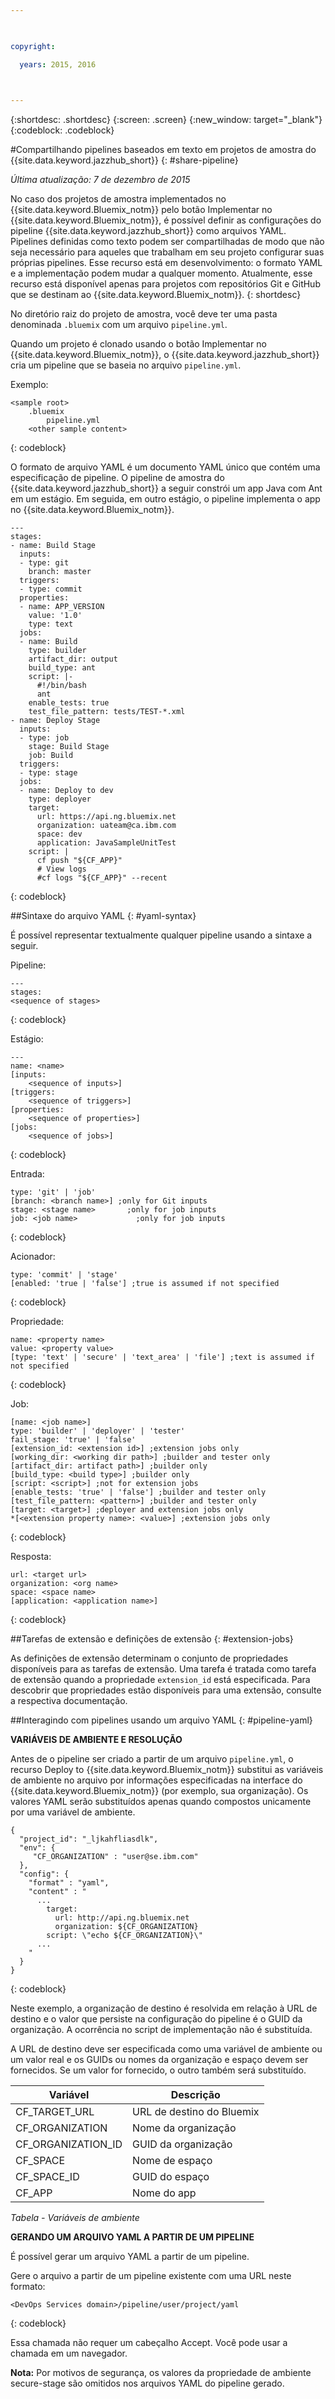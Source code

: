 ```yaml
---

 

copyright:

  years: 2015, 2016

 

---
```


{:shortdesc: .shortdesc}
{:screen: .screen}
{:new_window: target="_blank"}
{:codeblock: .codeblock}

#Compartilhando pipelines baseados em texto em projetos de amostra do {{site.data.keyword.jazzhub_short}} {: #share-pipeline}

*Última atualização: 7 de dezembro de 2015* 

No caso dos projetos de amostra implementados no
{{site.data.keyword.Bluemix_notm}} pelo botão
Implementar no
{{site.data.keyword.Bluemix_notm}}, é possível
definir as configurações do pipeline
{{site.data.keyword.jazzhub_short}} como
arquivos YAML. Pipelines definidas como texto podem ser compartilhadas de modo que não
seja necessário para aqueles que trabalham em seu projeto configurar suas próprias
pipelines. Esse recurso está em desenvolvimento: o formato YAML e a implementação podem
mudar a qualquer momento. Atualmente, esse recurso está disponível apenas para projetos
com repositórios Git e GitHub que se destinam ao
{{site.data.keyword.Bluemix_notm}}. 
{: shortdesc} 

No diretório raiz do projeto de amostra, você deve ter uma pasta denominada
`.bluemix` com um arquivo `pipeline.yml`.

Quando um projeto é clonado usando o botão Implementar no {{site.data.keyword.Bluemix_notm}}, o {{site.data.keyword.jazzhub_short}} cria um pipeline que se baseia no arquivo `pipeline.yml`. 

Exemplo: 
``` 
<sample root>
	.bluemix
		pipeline.yml
	<other sample content>
```
{: codeblock} 

O formato de arquivo YAML é um documento YAML único que contém uma
especificação de pipeline. O pipeline de amostra do {{site.data.keyword.jazzhub_short}} a seguir constrói um app Java com Ant em um estágio. Em seguida, em outro estágio, o pipeline implementa o
app no {{site.data.keyword.Bluemix_notm}}. 

``` 
---
stages:
- name: Build Stage
  inputs:
  - type: git
    branch: master
  triggers:
  - type: commit
  properties:
  - name: APP_VERSION
    value: '1.0'
    type: text
  jobs:
  - name: Build
    type: builder
    artifact_dir: output
    build_type: ant
    script: |-
      #!/bin/bash
      ant
    enable_tests: true
    test_file_pattern: tests/TEST-*.xml
- name: Deploy Stage
  inputs:
  - type: job
    stage: Build Stage
    job: Build
  triggers:
  - type: stage
  jobs:
  - name: Deploy to dev
    type: deployer
    target:
      url: https://api.ng.bluemix.net
      organization: uateam@ca.ibm.com
      space: dev
      application: JavaSampleUnitTest
    script: |
      cf push "${CF_APP}"
      # View logs
      #cf logs "${CF_APP}" --recent
```
{: codeblock} 

##Sintaxe do arquivo YAML {: #yaml-syntax}

É possível representar textualmente qualquer pipeline usando a sintaxe a
seguir.

Pipeline:
```
---
stages:
<sequence of stages>
```
{: codeblock} 

Estágio: 
```
---
name: <name>
[inputs: 
	<sequence of inputs>] 
[triggers:   
	<sequence of triggers>] 
[properties:   
	<sequence of properties>] 
[jobs:   
	<sequence of jobs>]
```
{: codeblock} 

Entrada:
```
type: 'git' | 'job'
[branch: <branch name>] ;only for Git inputs
stage: <stage name>		  ;only for job inputs
job: <job name>			   	;only for job inputs
```
{: codeblock} 

Acionador:
```
type: 'commit' | 'stage'
[enabled: 'true | 'false'] ;true is assumed if not specified
```
{: codeblock} 	
	
Propriedade:
```
name: <property name>
value: <property value>
[type: 'text' | 'secure' | 'text_area' | 'file'] ;text is assumed if not specified
```
{: codeblock} 

Job:
```
[name: <job name>]
type: 'builder' | 'deployer' | 'tester'
fail_stage: 'true' | 'false'
[extension_id: <extension id>] ;extension jobs only
[working_dir: <working dir path>] ;builder and tester only
[artifact_dir: artifact path>] ;builder only
[build_type: <build type>] ;builder only
[script: <script>] ;not for extension jobs
[enable_tests: 'true' | 'false'] ;builder and tester only
[test_file_pattern: <pattern>] ;builder and tester only
[target: <target>] ;deployer and extension jobs only
*[<extension property name>: <value>] ;extension jobs only
```
{: codeblock} 

Resposta:
```
url: <target url>
organization: <org name>
space: <space name>
[application: <application name>]
```
{: codeblock} 

##Tarefas de extensão e definições de extensão {: #extension-jobs} 

As definições de extensão determinam o conjunto de propriedades disponíveis para
as tarefas de extensão. Uma tarefa é tratada como tarefa de extensão quando a propriedade
`extension_id` está especificada. Para descobrir que propriedades estão
disponíveis para uma extensão, consulte a respectiva documentação. 

##Interagindo com pipelines usando um arquivo YAML {: #pipeline-yaml} 

**VARIÁVEIS DE AMBIENTE E RESOLUÇÃO** 
<!-- Formating for this? -->

Antes de o pipeline ser criado a partir de um arquivo `pipeline.yml`, o recurso Deploy to {{site.data.keyword.Bluemix_notm}} substitui as variáveis de ambiente no arquivo por informações especificadas na interface do {{site.data.keyword.Bluemix_notm}} (por exemplo, sua organização). Os valores YAML
serão substituídos apenas quando compostos unicamente por uma variável de ambiente. 

```
{
  "project_id": "_ljkahfliasdlk",
  "env": {
     "CF_ORGANIZATION" : "user@se.ibm.com"
  },
  "config": {
    "format" : "yaml",
    "content" : "
      ...
        target:
          url: http://api.ng.bluemix.net
          organization: ${CF_ORGANIZATION}
        script: \"echo ${CF_ORGANIZATION}\"                
      ...
    "
  }
}
```
{: codeblock} 

Neste exemplo, a organização de destino é resolvida em relação à URL de
destino e o valor que persiste na configuração do pipeline é o GUID da organização. A
ocorrência no script de implementação não é substituída.

A URL de destino deve ser especificada como uma variável
de ambiente ou um valor real e os GUIDs ou nomes da
organização e espaço devem ser fornecidos. Se um valor for fornecido, o outro
também será substituído.

Variável | Descrição 
---------------- | ---------------- 
CF_TARGET_URL |	URL de destino do Bluemix
CF_ORGANIZATION	| Nome da organização
CF_ORGANIZATION_ID	| GUID da organização
CF_SPACE |	Nome de espaço
CF_SPACE_ID |	GUID do espaço
CF_APP	| Nome do app

*Tabela - Variáveis de ambiente*

**GERANDO UM ARQUIVO YAML A PARTIR DE UM PIPELINE** 

É possível gerar um arquivo YAML a partir de um pipeline. 

Gere
o arquivo a partir de um pipeline existente com uma URL neste formato:

```
<DevOps Services domain>/pipeline/user/project/yaml
```
{: codeblock} 

Essa
chamada não requer um cabeçalho Accept. Você pode usar a chamada em um navegador. 

**Nota:** Por motivos de segurança, os valores da propriedade de ambiente secure-stage são omitidos nos arquivos YAML do pipeline gerado. 


